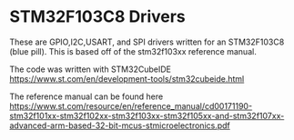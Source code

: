 # STM32F103C8 Drivers
These are GPIO,I2C,USART, and SPI drivers written for an STM32F103C8 (blue pill). This is based off of the stm32f103xx reference manual.

The code was written with STM32CubeIDE
https://www.st.com/en/development-tools/stm32cubeide.html

The reference manual can be found here
https://www.st.com/resource/en/reference_manual/cd00171190-stm32f101xx-stm32f102xx-stm32f103xx-stm32f105xx-and-stm32f107xx-advanced-arm-based-32-bit-mcus-stmicroelectronics.pdf
